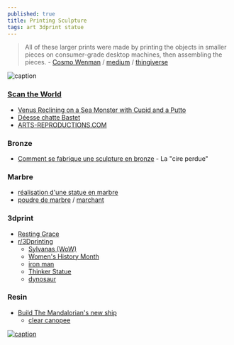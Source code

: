 ```yaml
---
published: true
title: Printing Sculpture
tags: art 3dprint statue
---
```

> All of these larger prints were made by printing the objects in smaller pieces on consumer-grade desktop machines, then assembling the pieces. - [Cosmo Wenman](https://cosmowenman.com/) / [medium](https://medium.com/@CosmoWenman/3d-printing-3d-capture-and-opportunities-for-design-custodians-7985097d2ac4) / [thingiverse](https://www.thingiverse.com/thing:196037)

![caption](https://miro.medium.com/max/1400/1*W_A3tqlt1IfzxvKWvDQJ0w.jpeg)

###  [Scan the World](https://www.myminifactory.com/scantheworld/)
- [Venus Reclining on a Sea Monster with Cupid and a Putto](https://www.thingiverse.com/thing:24263)
- [Déesse chatte Bastet ](https://ateliersartmuseesnationaux.fr/fr/sculptures/RE000037?guid=614a58682d82c)
- [ARTS-REPRODUCTIONS.COM](http://www.arts-reproductions.com/posts/34-copies-et-reproductions-de-sculptures-statues-bustes-et-statuettes-sur-mesure)

### Bronze
- [Comment se fabrique une sculpture en bronze](https://www.royaldecorations.fr/comment-se-fabrique-une-sculpture-en-bronze) - La "cire perdue"

### Marbre
- [réalisation d'une statue en marbre](https://www.youtube.com/watch?v=H5a7oln81hI)
- [poudre de marbre](https://www.rolandcoster.com/marbre/comment-utiliser-de-la-poudre-de-marbre.html) / [marchant](http://www.lamarchandecouleurs.com/Les-poudres-et-granules-de-marbre-10-1-59.html)

### 3dprint
- [Resting Grace](https://www.reddit.com/r/3Dprinting/comments/w2tl3m/resting_grace_statue_sculpted_in_zbrush_and_3d/)
- [r/3Dprinting](https://www.reddit.com/r/3Dprinting/search/?q=Statue&restrict_sr=1&sr_nsfw=&include_over_18=1)
	- [Sylvanas (WoW)](https://www.reddit.com/r/3Dprinting/comments/vret1r/wanted_to_show_off_my_most_recent_statues/)
	-  [Women's History Month](https://www.reddit.com/r/3Dprinting/comments/t5bdte/the_smithsonian_is_displaying_3d_printed_statues/)
    - [iron man ](https://www.reddit.com/r/3Dprinting/comments/vyk6tc/rub_n_buff_on_a_iron_man_statue_way_better/)
    - [Thinker Statue](https://www.reddit.com/r/3Dprinting/comments/p02c3c/thinker_statue_really_happy_with_the_result/)
    - [dynosaur](https://www.reddit.com/r/3Dprinting/comments/w2iyfk/pelvis_and_hips_well_under_way_waiting_for/)


### Resin
- [Build The Mandalorian's new ship](https://www.youtube.com/watch?v=WiBaR0eL5z4)
	- [clear canopee](https://www.reddit.com/r/3Dprinting/)

[![caption](https://cdn2.myminifactory.com/assets/images/post/1124548e-cover_resize.jpg)](https://www.myminifactory.com/stories/spotlight-on-matthew-metoyer)